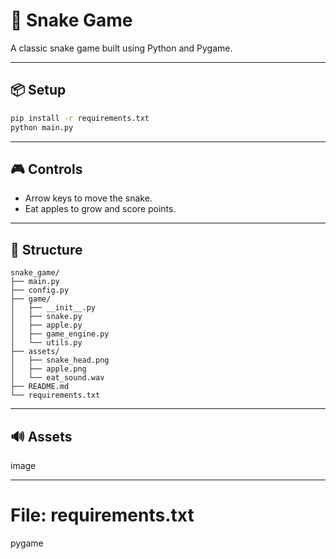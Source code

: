 # 🐍 Snake Game

A classic snake game built using Python and Pygame.

---
## 📦 Setup

```bash
pip install -r requirements.txt
python main.py
```
---
## 🎮 Controls
- Arrow keys to move the snake.
- Eat apples to grow and score points.

---
## 📁 Structure
```
snake_game/
├── main.py
├── config.py
├── game/
│   ├── __init__.py
│   ├── snake.py
│   ├── apple.py
│   ├── game_engine.py
│   └── utils.py
├── assets/
│   ├── snake_head.png
│   ├── apple.png
│   └── eat_sound.wav
├── README.md
└── requirements.txt
```

---

## 🔊 Assets
image

---

# File: requirements.txt

pygame
